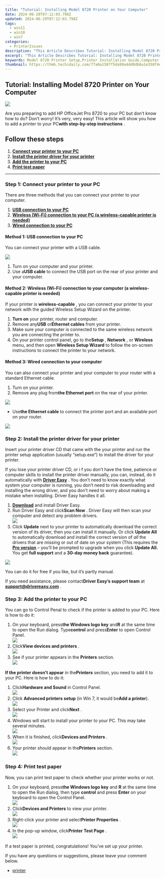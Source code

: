 ```yaml
---
title: "Tutorial: Installing Model 8720 Printer on Your Computer"
date: 2024-06-28T07:12:03.798Z
updated: 2024-06-29T07:12:03.798Z
tags:
  - win11
  - win10
  - win7
categories:
  - PrinterIssues
description: "This Article Describes Tutorial: Installing Model 8720 Printer on Your Computer"
excerpt: "This Article Describes Tutorial: Installing Model 8720 Printer on Your Computer"
keywords: Model 8720 Printer Setup,Printer Installation Guide,Computer Printer Connection,Model 8720 Installation Instructions,Computer Printer Installation Tutorials,Setting Up Model 8720 Printer,Connecting Computer to Printer Model 8720
thumbnail: https://thmb.techidaily.com/77a0a1507f5da99a4dd0db6a1e358f4e656bf9fb2de63da75eb278005236e188.jpg
---
```


## Tutorial: Installing Model 8720 Printer on Your Computer

![](https://images.drivereasy.com/wp-content/uploads/2019/03/Snap28.png)

 Are you preparing to add HP OfficeJet Pro 8720 to your PC but don’t know how to do? Don’t worry! It’s very, very easy! This article will show you how to add a printer to your PC**with step-by-step instructions** .

## **Follow these steps**

1. [**Connect your printer to your PC**](#a)
2. [**Install the printer driver for your printer**](#b)
3. [**Add the printer to your PC**](#c)
4. [**Print test paper**](#d)

---

### Step 1: Connect your printer to your PC

 There are three methods that you can connect your printer to your computer.

1. [**USB connection to your PC**](#e)
2. [**Wireless (Wi-Fi) connection to your PC (a wireless-capable printer is needed)**](#f)
3. [**Wired connection to your PC**](#g)

#### Method 1: USB connection to your PC

 You can connect your printer with a USB cable.  

![](https://images.drivereasy.com/wp-content/uploads/2018/10/Snap95-1-150x150.png)

1. Turn on your computer and your printer.
2. Use a**USB cable** to connect the USB port on the rear of your printer and your computer.

#### Method 2: Wireless (Wi-Fi) connection to your computer (a wireless-capable printer is needed)

If your printer is **wireless-capable**  , you can connect your printer to your network with the guided Wireless Setup Wizard on the printer.

1. **Turn on** your printer, router and computer.
2. Remove any**USB** or**Ethernet cables** from your printer.
3. Make sure your computer is connected to the same wireless network you are connecting the printer to.
4. On your printer control panel, go to the**Setup** , **Network** , or **Wireless** menu, and then open **Wireless Setup Wizard**  to follow the on-screen instructions to connect the printer to your network.

#### Method 3: Wired connection to your computer

 You can also connect your printer and your computer to your router with a standard Ethernet cable.

1. Turn on your printer.
2. Remove any plug from**the Ethernet port** on the rear of your printer.

![](https://images.drivereasy.com/wp-content/uploads/2018/10/Snap87.png)

* Use**the Ethernet cable** to connect the printer port and an available port on your router.

![](https://images.drivereasy.com/wp-content/uploads/2018/10/Snap88.png)

### Step 2: Install the printer driver for your printer

 Insert your printer driver CD that came with the your printer and run the printer setup application (usually “setup.exe”) to install the driver for your printer.

 If you lose your printer driver CD, or i f you don’t have the time, patience or computer skills to install the printer driver manually, you can, instead, do it automatically with [**Driver Easy**](https://tools.techidaily.com/drivereasy/download/) .  You don’t need to know exactly what system your computer is running, you don’t need to risk downloading and installing the wrong driver, and you don’t need to worry about making a mistake when installing. Driver Easy handles it all.

1. **[Download](https://tools.techidaily.com/drivereasy/download/)**  and install Driver Easy.
2. Run Driver Easy and click**Scan Now**  . Driver Easy will then scan your computer and detect any problem drivers.  
![](https://images.drivereasy.com/wp-content/uploads/2018/10/Snap89.png)
3. Click **Update** next to your printer to automatically download the correct version of its driver, then you can install it manually. Or click **Update All** to automatically download and install the correct version of _all_ the drivers that are missing or out of date on your system (This requires the **[Pro version](https://tools.techidaily.com/drivereasy/download/)**  – you’ll be prompted to upgrade when you click **Update All.**  You get **full support** and a **30-day money back** guarantee).

![](https://images.drivereasy.com/wp-content/uploads/2018/10/Snap90.png)

 You can do it for free if you like, but it’s partly manual.

 If you need assistance, please contact**Driver Easy’s support team** at **[support@drivereasy.com](mailto:support@drivereasy.com)**  .

### **Step 3: Add the printer to your PC**

 You can go to Control Penal to check if the printer is added to your PC. Here is how to do it:

1. On your keyboard, press**the Windows logo key** and**R** at the same time to open the Run dialog. Type**control** and press**Enter** to open Control Panel.  
![](https://images.drivereasy.com/wp-content/uploads/2018/10/Snap78.png)
2. Click**View devices and printers** .  
![](https://images.drivereasy.com/wp-content/uploads/2018/10/Snap79.png)
3. See if your printer appears in the **Printers** section.  
![](https://images.drivereasy.com/wp-content/uploads/2018/10/Snap80.png)

**If the printer doesn’t appear** in the**Printers** section, you need to add it to your PC. Here is how to do it:

1. Click**Hardware and Sound** in Control Panel.  
![](https://images.drivereasy.com/wp-content/uploads/2018/10/Snap81.png)
2. Click **Advanced printers setup** (in Win 7, it would be**Add a printer**).  
![](https://images.drivereasy.com/wp-content/uploads/2018/10/Snap82.png)
3. Select your Printer and click**Next** .  
![](https://images.drivereasy.com/wp-content/uploads/2018/10/Snap83.png)
4. Windows will start to install your printer to your PC. This may take several minutes.  
![](https://images.drivereasy.com/wp-content/uploads/2018/10/Snap84.png)
5. When it is finished, click**Devices and Printers** .  
![](https://images.drivereasy.com/wp-content/uploads/2018/10/Snap85.png)
6. Your printer should appear in the**Printers** section.  
![](https://images.drivereasy.com/wp-content/uploads/2018/10/Snap86.png)

### Step 4: Print test paper

 Now, you can print test paper to check whether your printer works or not.

1. On your keyboard, press**the Windows logo key** and **R**  at the same time to open the Run dialog, then type **control** and press **Enter**  on your keyboard to open the Control Panel.  
![](https://images.drivereasy.com/wp-content/uploads/2018/10/Snap91.png)
2. Click**Devices and Printers**  to view your printer.  
![](https://images.drivereasy.com/wp-content/uploads/2018/10/Snap92.png)
3. Right-click your printer and select**Printer Properties**  .  
![](https://images.drivereasy.com/wp-content/uploads/2018/10/Snap93.png)
4. In the pop-up window, click**Printer Test Page**  .  
![](https://images.drivereasy.com/wp-content/uploads/2018/10/Snap94.png)

 If a test paper is printed, congratulations! You’ve set up your printer.

 If you have any questions or suggestions, please leave your comment below.

* [printer](https://tools.techidaily.com/drivereasy/download/)

<ins class="adsbygoogle"
     style="display:block"
     data-ad-format="autorelaxed"
     data-ad-client="ca-pub-7571918770474297"
     data-ad-slot="1223367746"></ins>



<ins class="adsbygoogle"
     style="display:block"
     data-ad-client="ca-pub-7571918770474297"
     data-ad-slot="8358498916"
     data-ad-format="auto"
     data-full-width-responsive="true"></ins>


